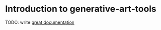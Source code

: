 # Introduction to generative-art-tools

TODO: write [great documentation](http://jacobian.org/writing/what-to-write/)
